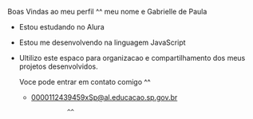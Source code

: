 Boas Vindas ao meu perfil ^^
meu nome e Gabrielle de Paula

- Estou estudando no Alura
- Estou me desenvolvendo na linguagem JavaScript
- Ultilizo este espaco para organizacao e compartilhamento dos meus projetos desenvolvidos.

  Voce pode entrar em contato comigo ^^

  - 0000112439459xSp@al.educacao.sp.gov.br
 
                  ^^
